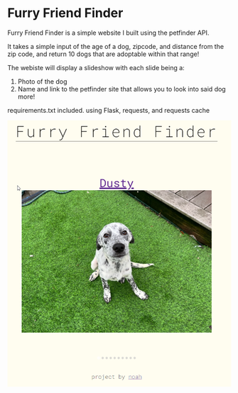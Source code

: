 # Furry Friend Finder

Furry Friend Finder is a simple website I built using the petfinder API.

It takes a simple input of the age of a dog, zipcode, and distance from the zip code, and return 10 dogs that are adoptable within that range!

The webiste will display a slideshow with each slide being a:
1) Photo of the dog
2) Name and link to the petfinder site that allows you to look into said dog more!

requirements.txt included. using Flask, requests, and requests cache

<p align="center">
<img src="https://raw.githubusercontent.com/noahstegman/Furry-Friend-Finder/master/image.png"/>
</p>
